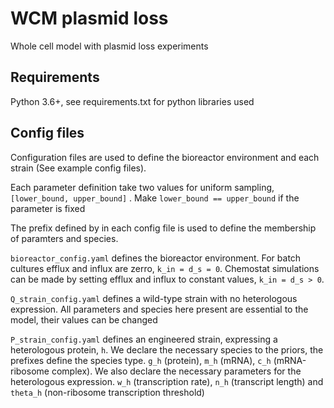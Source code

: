 # WCM plasmid loss
Whole cell model with plasmid loss experiments

## Requirements
Python 3.6+, see requirements.txt for python libraries used

## Config files
Configuration files are used to define the bioreactor environment and each strain (See example config files). 

Each parameter definition take two values for uniform sampling, `[lower_bound, upper_bound]` . Make `lower_bound == upper_bound` 
if the parameter is fixed

The prefix defined by in each config file is used to define the membership of paramters and species.


`bioreactor_config.yaml` defines the bioreactor environment. For batch cultures efflux and influx are zerro, `k_in = d_s = 0`. Chemostat simulations can be made by setting efflux and influx to constant values, `k_in = d_s > 0`.


`Q_strain_config.yaml` defines a wild-type strain with no heterologous expression. 
All parameters and species here present are essential to the model, their values can be changed


`P_strain_config.yaml` defines an engineered strain, expressing a heterologous protein, `h`. We declare the necessary species
to the priors, the prefixes define the species type. `g_h` (protein), `m_h` (mRNA), `c_h` (mRNA-ribosome complex).
We also declare the necessary parameters for the heterologous expression. `w_h` (transcription rate), `n_h` (transcript length) and `theta_h` (non-ribosome transcription threshold)


